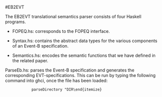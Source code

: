 #EB2EVT

The EB2EVT translational semantics parser consists of four Haskell programs. 

* FOPEQ.hs: corresponds to the FOPEQ interface.

* Syntax.hs: contains the abstract data types for the various components of an Event-B specification. 

* Semantics.hs: encodes the semantic functions that we have defined in the related paper.

ParseEb.hs: parses the Event-B specification and generates the corresponding EVT-specifications. This can be run by typing the following command into ghci, once the file has been loaded:

				parseDirectory "DIR\end{itemize}

